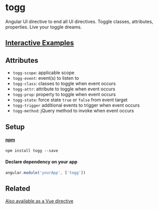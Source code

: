 # togg
Angular UI directive to end all UI directives. Toggle classes, attributes, properties. Live your toggle dreams.

## [Interactive Examples](https://ryanve.github.io/togg/)

## Attributes

- `togg-scope`: applicable scope
- `togg-event`: event(s) to listen to
- `togg-class`: classes to toggle when event occurs
- `togg-attr`: attribute to toggle when event occurs
- `togg-prop`: property to toggle when event occurs
- `togg-state`: force state `true` or `false` from event target
- `togg-trigger` additional events to trigger when event occurs
- `togg-method`: jQuery method to invoke when event occurs

## Setup

#### [npm](https://www.npmjs.com/package/togg)

```
npm install togg --save
```

#### Declare dependency on your app

```js
angular.module('yourApp', ['togg'])
```

## Related

[Also available as a Vue directive](https://github.com/ryanve/v-togg)
